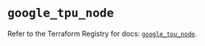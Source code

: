 # `google_tpu_node`

Refer to the Terraform Registry for docs: [`google_tpu_node`](https://registry.terraform.io/providers/hashicorp/google-beta/5.39.1/docs/resources/google_tpu_node).
